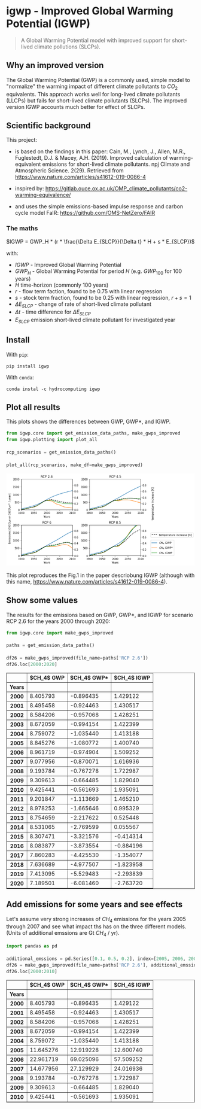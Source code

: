 # igwp - Improved Global Warming Potential (IGWP)
> A Global Warming Potential model with improved support for short-lived climate pollutions (SLCPs).


## Why an improved version

The Global Warming Potential (GWP) is a commonly used, simple model
to "normalize" the warming impact of different climate pollutants to 
$CO_2$ equivalents. This approach works well for long-lived climate 
pollutants (LLCPs) but fails for short-lived climate pollutants (SLCPs).
The improved version IGWP accounts much better for effect of SLCPs.

## Scientific background

This project:

* is based on the findings in this paper: 
  Cain, M., Lynch, J., Allen, M.R., Fuglestedt, D.J. & Macey, A.H. (2019).
  Improved calculation of warming- equivalent emissions for short-lived 
  climate pollutants. npj Climate and Atmospheric Science. 2(29). 
  Retrieved from https://www.nature.com/articles/s41612-019-0086-4

* inspired by: 
  https://gitlab.ouce.ox.ac.uk/OMP_climate_pollutants/co2-warming-equivalence/

* and uses the simple emissions-based impulse response and carbon cycle 
  model FaIR: https://github.com/OMS-NetZero/FAIR
  
### The maths

$IGWP = GWP_H * (r * \frac{\Delta E_{SLCP}}{\Delta t} * H + s * E_{SLCP})$

with:

* $IGWP$ - Improved Global Warming Potential
* $GWP_H$ - Global Warming Potential for period $H$ (e.g. $GWP_{100}$ for 100 years)
* $H$ time-horizon (commonly 100 years)
* $r$ - flow term faction, found to be 0.75 with linear regression
* $s$ - stock term fraction, found to be 0.25 with linear regression, $r + s = 1$ 
* $\Delta E_{SLCP}$ - change of rate of short-lived climate pollutant
* ${\Delta t}$ - time difference for $\Delta E_{SLCP}$
* $E_{SLCP}$ emission short-lived climate pollutant for investigated year

## Install

With `pip`:

    pip install igwp
    
With `conda`:

    conda instal -c hydrocomputing igwp

## Plot all results

This plots shows the differences between GWP, GWP*, and IGWP.

```python
from igwp.core import get_emission_data_paths, make_gwps_improved
from igwp.plotting import plot_all

rcp_scenarios = get_emission_data_paths()

plot_all(rcp_scenarios, make_df=make_gwps_improved)
```


![png](docs/images/output_4_0.png)


This plot reproduces the Fig.1 in the paper descriobung IGWP (although with this name, https://www.nature.com/articles/s41612-019-0086-4).

## Show some values

The results for the emissions based on GWP, GWP*, and IGWP for scenario RCP 2.6 for the years 2000 through 2020:

```python
from igwp.core import make_gwps_improved

paths = get_emission_data_paths()

df26 = make_gwps_improved(file_name=paths['RCP 2.6'])
df26.loc[2000:2020]
```




<div>
<style scoped>
    .dataframe tbody tr th:only-of-type {
        vertical-align: middle;
    }

    .dataframe tbody tr th {
        vertical-align: top;
    }

    .dataframe thead th {
        text-align: right;
    }
</style>
<table border="1" class="dataframe">
  <thead>
    <tr style="text-align: right;">
      <th></th>
      <th>$CH_4$ GWP</th>
      <th>$CH_4$ GWP*</th>
      <th>$CH_4$ IGWP</th>
    </tr>
    <tr>
      <th>Years</th>
      <th></th>
      <th></th>
      <th></th>
    </tr>
  </thead>
  <tbody>
    <tr>
      <th>2000</th>
      <td>8.405793</td>
      <td>-0.896435</td>
      <td>1.429122</td>
    </tr>
    <tr>
      <th>2001</th>
      <td>8.495458</td>
      <td>-0.924463</td>
      <td>1.430517</td>
    </tr>
    <tr>
      <th>2002</th>
      <td>8.584206</td>
      <td>-0.957068</td>
      <td>1.428251</td>
    </tr>
    <tr>
      <th>2003</th>
      <td>8.672059</td>
      <td>-0.994154</td>
      <td>1.422399</td>
    </tr>
    <tr>
      <th>2004</th>
      <td>8.759072</td>
      <td>-1.035440</td>
      <td>1.413188</td>
    </tr>
    <tr>
      <th>2005</th>
      <td>8.845276</td>
      <td>-1.080772</td>
      <td>1.400740</td>
    </tr>
    <tr>
      <th>2006</th>
      <td>8.961719</td>
      <td>-0.974904</td>
      <td>1.509252</td>
    </tr>
    <tr>
      <th>2007</th>
      <td>9.077956</td>
      <td>-0.870071</td>
      <td>1.616936</td>
    </tr>
    <tr>
      <th>2008</th>
      <td>9.193784</td>
      <td>-0.767278</td>
      <td>1.722987</td>
    </tr>
    <tr>
      <th>2009</th>
      <td>9.309613</td>
      <td>-0.664485</td>
      <td>1.829040</td>
    </tr>
    <tr>
      <th>2010</th>
      <td>9.425441</td>
      <td>-0.561693</td>
      <td>1.935091</td>
    </tr>
    <tr>
      <th>2011</th>
      <td>9.201847</td>
      <td>-1.113669</td>
      <td>1.465210</td>
    </tr>
    <tr>
      <th>2012</th>
      <td>8.978253</td>
      <td>-1.665646</td>
      <td>0.995329</td>
    </tr>
    <tr>
      <th>2013</th>
      <td>8.754659</td>
      <td>-2.217622</td>
      <td>0.525448</td>
    </tr>
    <tr>
      <th>2014</th>
      <td>8.531065</td>
      <td>-2.769599</td>
      <td>0.055567</td>
    </tr>
    <tr>
      <th>2015</th>
      <td>8.307471</td>
      <td>-3.321576</td>
      <td>-0.414314</td>
    </tr>
    <tr>
      <th>2016</th>
      <td>8.083877</td>
      <td>-3.873554</td>
      <td>-0.884196</td>
    </tr>
    <tr>
      <th>2017</th>
      <td>7.860283</td>
      <td>-4.425530</td>
      <td>-1.354077</td>
    </tr>
    <tr>
      <th>2018</th>
      <td>7.636689</td>
      <td>-4.977507</td>
      <td>-1.823958</td>
    </tr>
    <tr>
      <th>2019</th>
      <td>7.413095</td>
      <td>-5.529483</td>
      <td>-2.293839</td>
    </tr>
    <tr>
      <th>2020</th>
      <td>7.189501</td>
      <td>-6.081460</td>
      <td>-2.763720</td>
    </tr>
  </tbody>
</table>
</div>



## Add emissions for some years and see effects

Let's assume very strong increases of $CH_4$ emissions for the years 2005 through 2007 and see what impact ths has on the three different models. (Units of additional emssions are Gt $CH_4$ / yr).

```python
import pandas as pd 

additional_emssions = pd.Series([0.1, 0.5, 0.2], index=[2005, 2006, 2007])
df26 = make_gwps_improved(file_name=paths['RCP 2.6'], additional_emssions=additional_emssions)
df26.loc[2000:2010]
```




<div>
<style scoped>
    .dataframe tbody tr th:only-of-type {
        vertical-align: middle;
    }

    .dataframe tbody tr th {
        vertical-align: top;
    }

    .dataframe thead th {
        text-align: right;
    }
</style>
<table border="1" class="dataframe">
  <thead>
    <tr style="text-align: right;">
      <th></th>
      <th>$CH_4$ GWP</th>
      <th>$CH_4$ GWP*</th>
      <th>$CH_4$ IGWP</th>
    </tr>
    <tr>
      <th>Years</th>
      <th></th>
      <th></th>
      <th></th>
    </tr>
  </thead>
  <tbody>
    <tr>
      <th>2000</th>
      <td>8.405793</td>
      <td>-0.896435</td>
      <td>1.429122</td>
    </tr>
    <tr>
      <th>2001</th>
      <td>8.495458</td>
      <td>-0.924463</td>
      <td>1.430517</td>
    </tr>
    <tr>
      <th>2002</th>
      <td>8.584206</td>
      <td>-0.957068</td>
      <td>1.428251</td>
    </tr>
    <tr>
      <th>2003</th>
      <td>8.672059</td>
      <td>-0.994154</td>
      <td>1.422399</td>
    </tr>
    <tr>
      <th>2004</th>
      <td>8.759072</td>
      <td>-1.035440</td>
      <td>1.413188</td>
    </tr>
    <tr>
      <th>2005</th>
      <td>11.645276</td>
      <td>12.919228</td>
      <td>12.600740</td>
    </tr>
    <tr>
      <th>2006</th>
      <td>22.961719</td>
      <td>69.025096</td>
      <td>57.509252</td>
    </tr>
    <tr>
      <th>2007</th>
      <td>14.677956</td>
      <td>27.129929</td>
      <td>24.016936</td>
    </tr>
    <tr>
      <th>2008</th>
      <td>9.193784</td>
      <td>-0.767278</td>
      <td>1.722987</td>
    </tr>
    <tr>
      <th>2009</th>
      <td>9.309613</td>
      <td>-0.664485</td>
      <td>1.829040</td>
    </tr>
    <tr>
      <th>2010</th>
      <td>9.425441</td>
      <td>-0.561693</td>
      <td>1.935091</td>
    </tr>
  </tbody>
</table>
</div>



